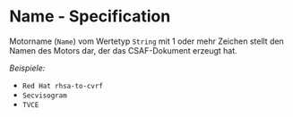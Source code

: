 # Name - Specification

Motorname (`Name`) vom Wertetyp `String` mit 1 oder mehr Zeichen stellt den Namen des Motors dar, der das CSAF-Dokument erzeugt hat.

*Beispiele:*

* `Red Hat rhsa-to-cvrf`
* `Secvisogram`
* `TVCE`
